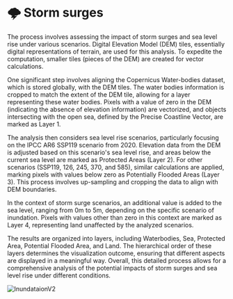 # 🌩️​ Storm surges

The process involves assessing the impact of storm surges and sea level rise under various scenarios. Digital Elevation Model (DEM) tiles, essentially digital representations of terrain, are used for this analysis. To expedite the computation, smaller tiles (pieces of the DEM) are created for vector calculations.

One significant step involves aligning the Copernicus Water-bodies dataset, which is stored globally, with the DEM tiles. The water bodies information is cropped to match the extent of the DEM tile, allowing for a layer representing these water bodies. Pixels with a value of zero in the DEM (indicating the absence of elevation information) are vectorized, and objects intersecting with the open sea, defined by the Precise Coastline Vector, are marked as Layer 1.

The analysis then considers sea level rise scenarios, particularly focusing on the IPCC AR6 SSP119 scenario from 2020. Elevation data from the DEM is adjusted based on this scenario's sea level rise, and areas below the current sea level are marked as Protected Areas (Layer 2). For other scenarios (SSP119, 126, 245, 370, and 585), similar calculations are applied, marking pixels with values below zero as Potentially Flooded Areas (Layer 3). This process involves up-sampling and cropping the data to align with DEM boundaries.

In the context of storm surge scenarios, an additional value is added to the sea level, ranging from 0m to 5m, depending on the specific scenario of inundation. Pixels with values other than zero in this context are marked as Layer 4, representing land unaffected by the analyzed scenarios.

The results are organized into layers, including Waterbodies, Sea, Protected Area, Potential Flooded Area, and Land. The hierarchical order of these layers determines the visualization outcome, ensuring that different aspects are displayed in a meaningful way. Overall, this detailed process allows for a comprehensive analysis of the potential impacts of storm surges and sea level rise under different conditions.

![InundataionV2](https://github.com/destination-earth/DestinE_ESA_UrbanSquare/assets/58464670/43d1f919-129b-4c9f-91ba-a615c4db32b5)
